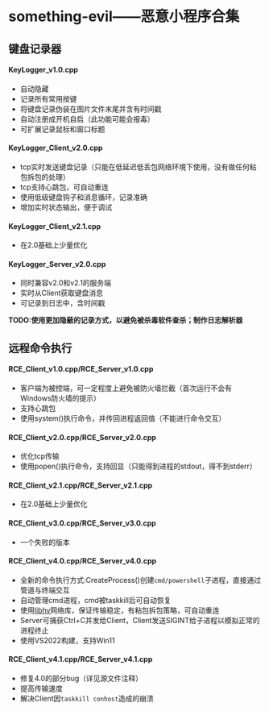 # something-evil——恶意小程序合集
## 键盘记录器
#### KeyLogger_v1.0.cpp
+ 自动隐藏
+ 记录所有常用按键
+ 将键盘记录伪装在图片文件末尾并含有时间戳
+ 自动注册成开机自启（此功能可能会报毒）
+ 可扩展记录鼠标和窗口标题

#### KeyLogger_Client_v2.0.cpp
+ tcp实时发送键盘记录（只能在低延迟低丢包网络环境下使用，没有做任何粘包拆包的处理）
+ tcp支持心跳包，可自动重连
+ 使用低级键盘钩子和消息循环，记录准确
+ 增加实时状态输出，便于调试

#### KeyLogger_Client_v2.1.cpp
+ 在2.0基础上少量优化

#### KeyLogger_Server_v2.0.cpp
+ 同时兼容v2.0和v2.1的服务端
+ 实时从Client获取键盘消息
+ 可记录到日志中，含时间戳

**TODO:使用更加隐蔽的记录方式，以避免被杀毒软件查杀；制作日志解析器**

## 远程命令执行
#### RCE_Client_v1.0.cpp/RCE_Server_v1.0.cpp
+ 客户端为被控端，可一定程度上避免被防火墙拦截（首次运行不会有Windows防火墙的提示）
+ 支持心跳包
+ 使用system()执行命令，并传回进程返回值（不能进行命令交互）

#### RCE_Client_v2.0.cpp/RCE_Server_v2.0.cpp
+ 优化tcp传输
+ 使用popen()执行命令，支持回显（只能得到进程的stdout，得不到stderr）

#### RCE_Client_v2.1.cpp/RCE_Server_v2.1.cpp
+ 在2.0基础上少量优化

#### RCE_Client_v3.0.cpp/RCE_Server_v3.0.cpp
+ 一个失败的版本

#### RCE_Client_v4.0.cpp/RCE_Server_v4.0.cpp
+ 全新的命令执行方式:CreateProcess()创建```cmd/powershell```子进程，直接通过管道与终端交互
+ 自动管理cmd进程，cmd被taskkill后可自动恢复
+ 使用[libhv](https://github.com/ithewei/libhv)网络库，保证传输稳定，有粘包拆包策略，可自动重连
+ Server可捕获Ctrl+C并发给Client，Client发送SIGINT给子进程以模拟正常的进程终止
+ 使用VS2022构建，支持Win11

#### RCE_Client_v4.1.cpp/RCE_Server_v4.1.cpp
+ 修复4.0的部分bug（详见源文件注释）
+ 提高传输速度
+ 解决Client因```taskkill conhost```造成的崩溃
